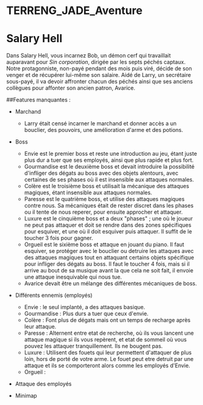# TERRENG_JADE_Aventure

# Salary Hell

Dans Salary Hell, vous incarnez Bob, un démon cerf qui travaillait auparavant pour *Sin corporation*, dirigée par les septs péchés captaux.
Notre protagonniste, non-payé pendant des mois puis viré, décide de son venger et de récupérer lui-même son salaire.
Aidé de Larry, un secrétaire sous-payé, il va devoir affronter chacun des péchés ainsi que ses anciens collègues pour affonter son ancien patron, Avarice.


##Features manquantes :
- Marchand
    - Larry était censé incarner le marchand et donner accès a un bouclier, des pouvoirs, une amélioration d'arme et des potions.
- Boss
    - Envie est le premier boss et reste une introduction au jeu, étant juste plus dur a tuer que ses employés, ainsi que plus rapide et plus fort.
    - Gourmandise est le deuxième boss et devait introduire la possibilité d'infliger des dégats au boss avec des objets alentours, avec certaines de ses phases où il est insensible aux attaques normales.
    - Colère est le troisième boss et utilisait la mécanique des attaques magiques, étant insensible aux attaques normales.
    - Paresse est le quatrième boss, et utilise des attaques magiques contre nous. Sa mécaniques était de rester discret dans les phases ou il tente de nous reperer, pour ensuite approcher et attaquer.
    - Luxure est le cinquième boss et a deux "phases" ; une où le joueur ne peut pas attaquer et doit se rendre dans des zones spécifiques pour esquiver, et une où il doit esquiver puis attaquer. Il suffit de le toucher 3 fois pour gagner.
    - Orgueil est le sixième boss et attaque en jouant du piano. Il faut esquiver, se protéger avec le bouclier ou detruire les attaques avec des attaques magiques tout en attaquant certains objets spécifique pour infliger des dégats au boss. Il faut le toucher 4 fois, mais si il arrive au bout de sa musique avant la que cela ne soit fait, il envoie une attaque inesquivable qui nous tue.
    - Avarice devait être un mélange des différentes mécaniques de boss.

- Différents ennemis (employés)
    - Envie : le seul implanté, a des attaques basique.
    - Gourmandise : Plus durs a tuer que ceux d'envie.
    - Colère : Font plus de dégats mais ont un temps de recharge après leur attaque.
    - Paresse : Alternent entre etat de recherche, où ils vous lancent une attaque magique si ils vous repèrent, et etat de sommeil où vous pouvez les attaquer tranquillement. Ils ne bougent pas.
    - Luxure : Utilisent des fouets qui leur permettent d'attaquer de plus loin, hors de porté de votre arme. Le fouet peut etre detruit par une attaque et ils se comporteront alors comme les employés d'Envie.
    - Orgueil :
- Attaque des employés
- Minimap
